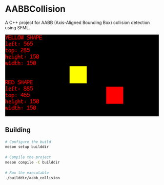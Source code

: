 # AABBCollision

A C++ project for AABB (Axis-Aligned Bounding Box) collision detection using SFML.

![img](2025-04-07_10-00.png "Demo")

## Building

```bash
# Configure the build
meson setup builddir

# Compile the project
meson compile -C builddir

# Run the executable
./builddir/aabb_collision
```

